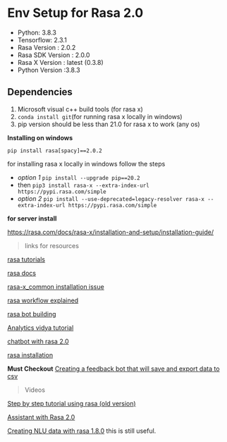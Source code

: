  # Env Setup for Rasa 2.0


- Python: 3.8.3 
 - Tensorflow: 2.3.1 
 - Rasa Version     : 2.0.2 
 - Rasa SDK Version : 2.0.0 
 - Rasa X Version   : latest (0.3.8) 
 - Python Version   :3.8.3

## Dependencies
 
 1. Microsoft visual c++ build tools (for rasa x)  
 2. `conda install git`(for running rasa x locally in windows)  
 3. pip version should be less than 21.0 for rasa x to work (any os)

 
 


 **Installing on windows**

    

    pip install rasa[spacy]==2.0.2

for installing rasa x locally in windows follow the steps
  - *option 1* `pip install --upgrade pip==20.2`
  - then `pip3 install rasa-x --extra-index-url https://pypi.rasa.com/simple`
  - *option 2* `pip install --use-deprecated=legacy-resolver rasa-x --extra-index-url https://pypi.rasa.com/simple`

 
 
**for server install** 
 
 https://rasa.com/docs/rasa-x/installation-and-setup/installation-guide/
 
 
 
 
 
 
 
 
 
 

>  links for resources

 
 [rasa tutorials](https://blog.rasa.com/tag/tutorials/)
 
 [rasa docs](https://rasa.com/docs/rasa/)
 
 [rasa-x_common installation issue](https://forum.rasa.com/t/unable-to-install-rasa-x/39951)
 
 
 [ rasa workflow explained](https://medium.com/@Zack.hardtoname/rasa-mechanism-work-flow-simply-explained-b44e85d5a6f1#:~:text=Rasa%20has%20become%20a%20popular,Core%20(mainly%20constructing%20conversations))
 
 
[rasa bot building](https://towardsdatascience.com/a-chatbot-from-future-building-an-end-to-end-conversational-assistant-with-rasa-ai-51a1c93dabf2)
 
[Analytics vidya tutorial](https://www.analyticsvidhya.com/blog/2019/04/learn-build-chatbot-rasa-nlp-ipl/#:~:text=Overview%20of%20the%20Rasa%20Chatbot&text=As%20soon%20as%20Rasa%20receives,is%20handled%20by%20Rasa%20NLU&text=Rasa%20then%20tries%20to%20predict%20what%20it%20should%20do%20next.)
 
 
[chatbot with rasa 2.0](https://towardsdatascience.com/chatbots-made-easier-with-rasa-2-0-b999323cdde)
 
 [rasa installation](https://rasa.com/docs/rasa/installation/)



**Must Checkout** [Creating a feedback bot that will save and export data to csv](https://www.cedextech.com/blog/rasa-chatbot/)


> Videos
> 
[Step by step tutorial using rasa (old version)](https://www.youtube.com/watch?v=sazsWmP2d3o)

[Assistant with Rasa 2.0](https://www.youtube.com/watch?v=xK1I9z52IB4)

[Creating NLU data with rasa 1.8.0](https://www.youtube.com/watch?v=k5UeywXA28k)
 this is still useful.
